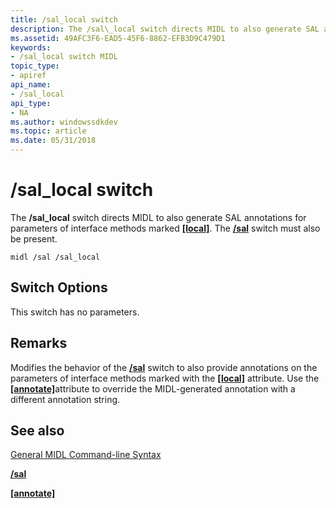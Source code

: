 ```yaml
---
title: /sal_local switch
description: The /sal\_local switch directs MIDL to also generate SAL annotations for parameters of interface methods marked \ local\ . The /sal switch must also be present.
ms.assetid: 49AFC3F6-EAD5-45F6-8862-EFB3D9C479D1
keywords:
- /sal_local switch MIDL
topic_type:
- apiref
api_name:
- /sal_local
api_type:
- NA
ms.author: windowssdkdev
ms.topic: article
ms.date: 05/31/2018
---
```


# /sal\_local switch

The **/sal\_local** switch directs MIDL to also generate SAL annotations for parameters of interface methods marked [**\[local\]**](local.md). The [**/sal**](-sal.md) switch must also be present.

``` syntax
midl /sal /sal_local
```

## Switch Options

This switch has no parameters.

## Remarks

Modifies the behavior of the [**/sal**](-sal.md) switch to also provide annotations on the parameters of interface methods marked with the [**\[local\]**](local.md) attribute. Use the [**\[annotate\]**](annotate.md)attribute to override the MIDL-generated annotation with a different annotation string.

## See also

<dl> <dt>

[General MIDL Command-line Syntax](general-midl-command-line-syntax.md)
</dt> <dt>

[**/sal**](-sal.md)
</dt> <dt>

[**\[annotate\]**](annotate.md)
</dt> </dl>

 

 




